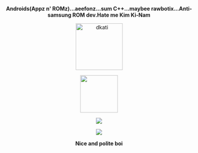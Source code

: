 <p align="center"><strong>Androids(Appz n' ROMz)...aeefonz...sum C++...maybee rawbotix...Anti-samsung ROM dev.Hate me Kim Ki-Nam</strong></p>
<p align="center"><img width="125" src="https://komarev.com/ghpvc/?username=dkati&style=flat-square" alt="dkati"></p>
<p align="center"><img width="100" src="https://user-images.githubusercontent.com/46964018/92511405-a5d08d80-f1e3-11ea-8883-7f063030787a.gif"></p>
<p align="center"><a href="https://github.com/dkati"><img src="https://github-readme-stats.vercel.app/api?username=dkati&show_icons=true&theme=dark&layout=compact"></a></p>
<p align="center"><a href="https://github.com/dkati"><img src="https://github-readme-stats.vercel.app/api/top-langs/?username=dkati&theme=dark&layout=compact"></a></p>
<p align="center"><strong>Nice and polite boi<strong></p>
